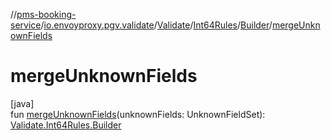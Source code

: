 //[pms-booking-service](../../../../../index.md)/[io.envoyproxy.pgv.validate](../../../index.md)/[Validate](../../index.md)/[Int64Rules](../index.md)/[Builder](index.md)/[mergeUnknownFields](merge-unknown-fields.md)

# mergeUnknownFields

[java]\
fun [mergeUnknownFields](merge-unknown-fields.md)(unknownFields: UnknownFieldSet): [Validate.Int64Rules.Builder](index.md)